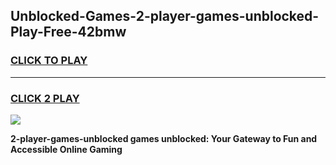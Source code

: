 
## Unblocked-Games-2-player-games-unblocked-Play-Free-42bmw
<h3>
<a href="https://premium76.site?title=2-player-games-unblocked&ref=10A">CLICK TO PLAY</a></h3>
<hr>

<h3>
<a href="https://premium76.site?title=2-player-games-unblocked&ref=10A">CLICK 2 PLAY</a>
  
</h3>

<a href="https://premium76.site?title=2-player-games-unblocked&ref=10A"><img src="https://clearcache.store/games.png"></a>


**2-player-games-unblocked games unblocked: Your Gateway to Fun and Accessible Online Gaming**
